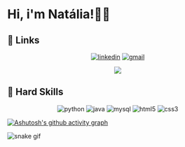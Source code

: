 # Hi, i'm Natália!👩‍💻

## 🔗 Links
<p align="center">
    <a href="https://www.linkedin.com/in/batistanatalia/">
    <img src="https://img.shields.io/badge/linkedin-0A66C2?style=for-the-badge&logo=linkedin&logoColor=white" alt="linkedin"></a>
    <a href="mailto:natalia.batista@dcomp.ufs.br">
    <img src="https://img.shields.io/badge/Gmail-D14836?style=for-the-badge&logo=gmail&logoColor=white" alt="gmail"></a>
</p>

<p align="center">
  <img src="https://github-readme-stats.vercel.app/api?username=Natalia-SB&show_icons=true&rank_icon=github&theme=tokyonight" />
</p>

## 🚀 Hard Skills
<p align="center">
    <img src="https://img.shields.io/badge/Python-14354C?style=for-the-badge&logo=python&logoColor=white" alt="python">
    <img src="https://img.shields.io/badge/Java-ED8B00?style=for-the-badge&logo=openjdk&logoColor=white" alt="java">
    <img src="https://img.shields.io/badge/MySQL-00000F?style=for-the-badge&logo=mysql&logoColor=white" alt="mysql">
    <img src="https://img.shields.io/badge/HTML5-E34d26?style=for-the-badge&logo=html5&logoColor=white" alt="html5">
    <img src="https://img.shields.io/badge/CSS3-1572B6?style=for-the-badge&logo=css3&logoColor=white" alt="css3">
</p>


[![Ashutosh's github activity graph](https://github-readme-activity-graph.vercel.app/graph?username=Natalia-SB&bg_color=0&color=bb5fdd&line=44288a&point=6196a8&area=true&hide_border=true)](https://github.com/ashutosh00710/github-readme-activity-graph)


![snake gif](https://github.com/Natalia-SB/Natalia-SB/blob/main/cobrinha.svg)


<!--

![Top Langs](https://github-readme-stats.vercel.app/api/top-langs/?username=Natalia-SB&layout=compact)

**Natalia-SB/Natalia-SB** is a ✨ _special_ ✨ repository because its `README.md` (this file) appears on your GitHub profile.

Here are some ideas to get you started:

- 🔭 I’m currently working on ...
- 🌱 I’m currently learning ...
- 👯 I’m looking to collaborate on ...
- 🤔 I’m looking for help with ...
- 💬 Ask me about ...
- 📫 How to reach me: ...
- 😄 Pronouns: ...
- ⚡ Fun fact: ...
-->
